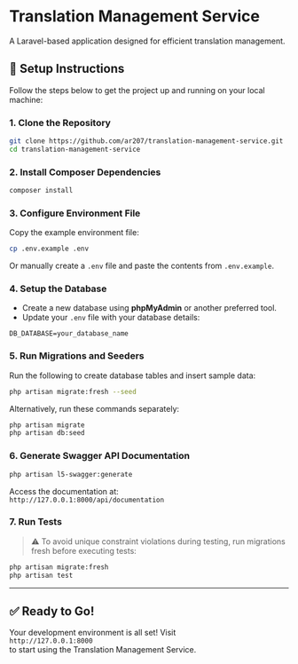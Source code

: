 # Translation Management Service

A Laravel-based application designed for efficient translation management.

## 🚀 Setup Instructions

Follow the steps below to get the project up and running on your local machine:

### 1. Clone the Repository
```bash
git clone https://github.com/ar207/translation-management-service.git
cd translation-management-service
```

### 2. Install Composer Dependencies
```bash
composer install
```

### 3. Configure Environment File
Copy the example environment file:
```bash
cp .env.example .env
```
Or manually create a `.env` file and paste the contents from `.env.example`.

### 4. Setup the Database
- Create a new database using **phpMyAdmin** or another preferred tool.
- Update your `.env` file with your database details:
```env
DB_DATABASE=your_database_name
```

### 5. Run Migrations and Seeders
Run the following to create database tables and insert sample data:
```bash
php artisan migrate:fresh --seed
```
Alternatively, run these commands separately:
```bash
php artisan migrate
php artisan db:seed
```

### 6. Generate Swagger API Documentation
```bash
php artisan l5-swagger:generate
```
Access the documentation at:  
`http://127.0.0.1:8000/api/documentation`

### 7. Run Tests
> ⚠️ To avoid unique constraint violations during testing, run migrations fresh before executing tests:
```bash
php artisan migrate:fresh
php artisan test
```

---

## ✅ Ready to Go!

Your development environment is all set! Visit  
`http://127.0.0.1:8000`  
to start using the Translation Management Service.
